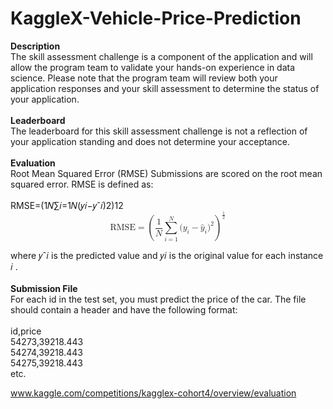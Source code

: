 # KaggleX-Vehicle-Price-Prediction


**Description**<br>
The skill assessment challenge is a component of the application and will allow the program team to validate your hands-on experience in data science. Please note that the program team will review both your application responses and your skill assessment to determine the status of your application.
<br>
<br>
**Leaderboard**<br>
The leaderboard for this skill assessment challenge is not a reflection of your application standing and does not determine your acceptance.
<br>
<br>
**Evaluation**<br>
Root Mean Squared Error (RMSE)
Submissions are scored on the root mean squared error. RMSE is defined as:
<br>
<br>
RMSE=(1𝑁∑𝑖=1𝑁(𝑦𝑖−𝑦ˆ𝑖)2)12
<br>
<math xmlns="http://www.w3.org/1998/Math/MathML" display="block">
  <mrow class="MJX-TeXAtom-ORD">
    <mtext>RMSE</mtext>
  </mrow>
  <mo>=</mo>
  <msup>
    <mrow>
      <mo>(</mo>
      <mfrac>
        <mn>1</mn>
        <mi>N</mi>
      </mfrac>
      <munderover>
        <mo>&#x2211;<!-- ∑ --></mo>
        <mrow class="MJX-TeXAtom-ORD">
          <mi>i</mi>
          <mo>=</mo>
          <mn>1</mn>
        </mrow>
        <mrow class="MJX-TeXAtom-ORD">
          <mi>N</mi>
        </mrow>
      </munderover>
      <mo stretchy="false">(</mo>
      <msub>
        <mi>y</mi>
        <mi>i</mi>
      </msub>
      <mo>&#x2212;<!-- − --></mo>
      <msub>
        <mrow class="MJX-TeXAtom-ORD">
          <mover>
            <mi>y</mi>
            <mo>&#x005E;<!-- ^ --></mo>
          </mover>
        </mrow>
        <mi>i</mi>
      </msub>
      <msup>
        <mo stretchy="false">)</mo>
        <mn>2</mn>
      </msup>
      <mo>)</mo>
    </mrow>
    <mrow class="MJX-TeXAtom-ORD">
      <mfrac>
        <mn>1</mn>
        <mn>2</mn>
      </mfrac>
    </mrow>
  </msup>
</math>


where 𝑦ˆ𝑖
 is the predicted value and 𝑦𝑖
 is the original value for each instance 𝑖
.
<br>
<br>
**Submission File**<br>
For each id in the test set, you must predict the price of the car. The file should contain a header and have the following format:
<br>
<br>
id,price<br>
54273,39218.443<br>
54274,39218.443<br>
54275,39218.443<br>
etc.<br>

www.kaggle.com/competitions/kagglex-cohort4/overview/evaluation
